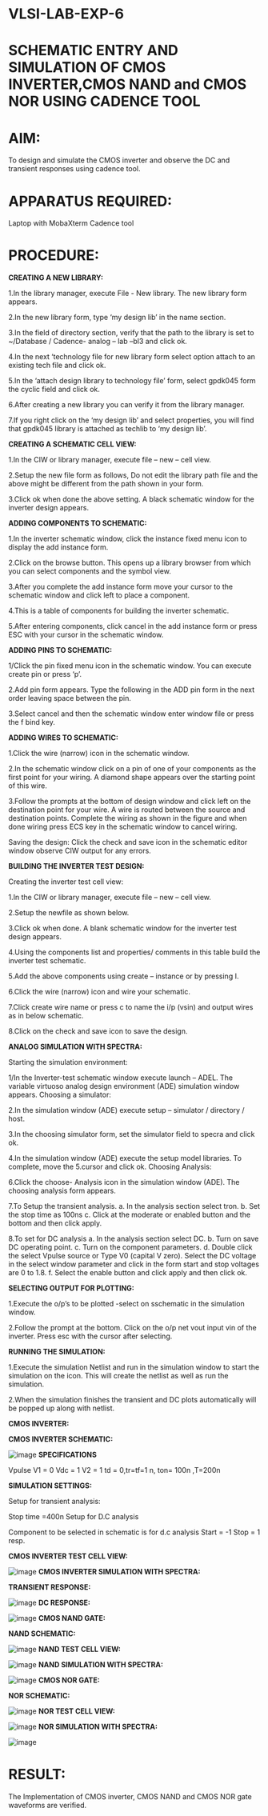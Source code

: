 # VLSI-LAB-EXP-6
# SCHEMATIC ENTRY AND SIMULATION OF CMOS INVERTER,CMOS NAND and CMOS NOR USING CADENCE TOOL
# AIM:
To design and simulate the CMOS inverter and observe the DC and transient responses using cadence tool.

# APPARATUS REQUIRED:
Laptop with MobaXterm Cadence tool

# PROCEDURE:
**CREATING A NEW LIBRARY:**

1.In the library manager, execute File - New library. The new library form appears.

2.In the new library form, type ‘my design lib’ in the name section.

3.In the field of directory section, verify that the path to the library is set to ~/Database / Cadence- analog – lab –bl3 and click ok.

4.In the next ‘technology file for new library form select option attach to an existing tech file and click ok.

5.In the ‘attach design library to technology file’ form, select gpdk045 form the cyclic field and click ok.

6.After creating a new library you can verify it from the library manager.

7.If you right click on the ‘my design lib’ and select properties, you will find that gpdk045 library is attached as techlib to ‘my design lib’.

**CREATING A SCHEMATIC CELL VIEW:**

1.In the CIW or library manager, execute file – new – cell view.

2.Setup the new file form as follows, Do not edit the library path file and the above might be different from the path shown in your form.

3.Click ok when done the above setting. A black schematic window for the inverter design appears.

**ADDING COMPONENTS TO SCHEMATIC:**

1.In the inverter schematic window, click the instance fixed menu icon to display the add instance form.

2.Click on the browse button. This opens up a library browser from which you can select components and the symbol view.

3.After you complete the add instance form move your cursor to the schematic window and click left to place a component.

4.This is a table of components for building the inverter schematic.

5.After entering components, click cancel in the add instance form or press ESC with your cursor in the schematic window.

**ADDING PINS TO SCHEMATIC:**

1/Click the pin fixed menu icon in the schematic window. You can execute create pin or press ‘p’.

2.Add pin form appears. Type the following in the ADD pin form in the next order leaving space between the pin.

3.Select cancel and then the schematic window enter window file or press the f bind key.

**ADDING WIRES TO SCHEMATIC:**

1.Click the wire (narrow) icon in the schematic window.

2.In the schematic window click on a pin of one of your components as the first point for your wiring. A diamond shape appears over the starting point of this wire.

3.Follow the prompts at the bottom of design window and click left on the destination point for your wire. A wire is routed between the source and destination points. Complete the wiring as shown in the figure and when done wiring press ECS key in the schematic window to cancel wiring.

Saving the design: Click the check and save icon in the schematic editor window observe CIW output for any errors.

**BUILDING THE INVERTER TEST DESIGN:**

Creating the inverter test cell view:

1.In the CIW or library manager, execute file – new – cell view.

2.Setup the newfile as shown below.

3.Click ok when done. A blank schematic window for the inverter test design appears.

4.Using the components list and properties/ comments in this table build the inverter test schematic.

5.Add the above components using create – instance or by pressing I.

6.Click the wire (narrow) icon and wire your schematic.

7.Click create wire name or press c to name the i/p (vsin) and output wires as in below schematic.

8.Click on the check and save icon to save the design.

**ANALOG SIMULATION WITH SPECTRA:**

Starting the simulation environment:

1/In the Inverter-test schematic window execute launch – ADEL. The variable virtuoso analog design environment (ADE) simulation window appears. Choosing a simulator:

2.In the simulation window (ADE) execute setup – simulator / directory / host.

3.In the choosing simulator form, set the simulator field to specra and click ok.

4.In the simulation window (ADE) execute the setup model libraries. To complete, move the 5.cursor and click ok. Choosing Analysis:

6.Click the choose- Analysis icon in the simulation window (ADE). The choosing analysis form appears.

7.To Setup the transient analysis. a. In the analysis section select tron. b. Set the stop time as 100ns c. Click at the moderate or enabled button and the bottom and then click apply.

8.To set for DC analysis a. In the analysis section select DC. b. Turn on save DC operating point. c. Turn on the component parameters. d. Double click the select Vpulse source or Type V0 (capital V zero). Select the DC voltage in the select window parameter and click in the form start and stop voltages are 0 to 1.8. f. Select the enable button and click apply and then click ok.

**SELECTING OUTPUT FOR PLOTTING:**

1.Execute the o/p’s to be plotted -select on sschematic in the simulation window.

2.Follow the prompt at the bottom. Click on the o/p net vout input vin of the inverter. Press esc with the cursor after selecting.

**RUNNING THE SIMULATION:**

1.Execute the simulation Netlist and run in the simulation window to start the simulation on the icon. This will create the netlist as well as run the simulation.

2.When the simulation finishes the transient and DC plots automatically will be popped up along with netlist.

**CMOS INVERTER:**

**CMOS INVERTER SCHEMATIC:**

![image](https://github.com/Varsharajii/VLSI-LAB-EXP-6/assets/169625710/1275140c-1c50-4961-b35c-81ffa0da23a0)
**SPECIFICATIONS**

Vpulse V1 = 0 Vdc = 1 V2 = 1 td = 0,tr=tf=1 n, ton= 100n ,T=200n

**SIMULATION SETTINGS:**

Setup for transient analysis:

Stop time =400n Setup for D.C analysis

Component to be selected in schematic is for d.c analysis Start = -1 Stop = 1 resp.

**CMOS INVERTER TEST CELL VIEW:**

![image](https://github.com/Varsharajii/VLSI-LAB-EXP-6/assets/169625710/08012318-f947-4132-a7fc-e7b7f1356794)
**CMOS INVERTER SIMULATION WITH SPECTRA:**

**TRANSIENT RESPONSE:**

![image](https://github.com/Varsharajii/VLSI-LAB-EXP-6/assets/169625710/18723df4-5016-4a9f-a4a0-31827d339f9d)
**DC RESPONSE:**

![image](https://github.com/Varsharajii/VLSI-LAB-EXP-6/assets/169625710/e249639f-121f-4d97-a9d9-08c1b5a99700)
**CMOS NAND GATE:**

**NAND SCHEMATIC:**

![image](https://github.com/Varsharajii/VLSI-LAB-EXP-6/assets/169625710/47232f20-637b-4c03-b6ea-5f4b373afe23)
**NAND TEST CELL VIEW:**

![image](https://github.com/Varsharajii/VLSI-LAB-EXP-6/assets/169625710/39927eb4-b6cd-434c-9084-39238fcc09f0)
**NAND SIMULATION WITH SPECTRA:**

![image](https://github.com/Varsharajii/VLSI-LAB-EXP-6/assets/169625710/d6ef5799-789f-4514-8c19-56ec844a06ae)
**CMOS NOR GATE:**

**NOR SCHEMATIC:**

![image](https://github.com/Varsharajii/VLSI-LAB-EXP-6/assets/169625710/5b53eca2-9d61-4b97-ac39-dcdd7c179915)
**NOR TEST CELL VIEW:**

![image](https://github.com/Varsharajii/VLSI-LAB-EXP-6/assets/169625710/f48ef42a-0d7a-4e00-9afa-ae48ef81e95c)
**NOR SIMULATION WITH SPECTRA:**

![image](https://github.com/Varsharajii/VLSI-LAB-EXP-6/assets/169625710/b3c4f089-f8c0-44bb-b1d9-60b8bd03e275)
# RESULT:

The Implementation of CMOS inverter, CMOS NAND and CMOS NOR gate waveforms are verified.



